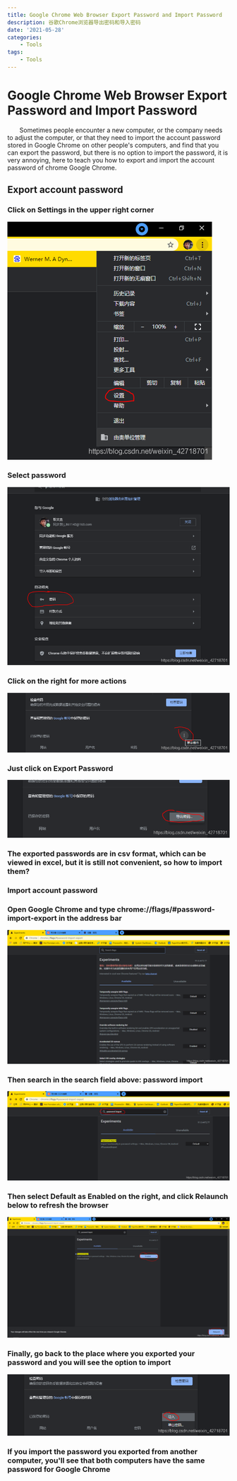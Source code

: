```yaml
---
title: Google Chrome Web Browser Export Password and Import Password
description: 谷歌Chrome浏览器导出密码和导入密码
date: '2021-05-28'
categories:
    - Tools
tags:
    - Tools
---
```


# Google Chrome Web Browser Export Password and Import Password

&nbsp;&nbsp;&nbsp;&nbsp;&nbsp;&nbsp;&nbsp;Sometimes people encounter a new computer, or the company needs to adjust the computer, or that they need to import the account password stored in Google Chrome on other people's computers, and find that you can export the password, but there is no option to import the password, it is very annoying, here to teach you how to export and import the account password of chrome Google Chrome.

## Export account password

### Click on Settings in the upper right corner

![](https://raw.githubusercontent.com/JavenJin/blog-image/master/content/post/Tools/Google%20Chrome%20Web%20Browser%20Import%20Password%20and%20Export%20Password/chrome-password1.png)

### Select password

![](https://raw.githubusercontent.com/JavenJin/blog-image/master/content/post/Tools/Google%20Chrome%20Web%20Browser%20Import%20Password%20and%20Export%20Password/chrome-password2.png)

### Click on the right for more actions

![](https://raw.githubusercontent.com/JavenJin/blog-image/master/content/post/Tools/Google%20Chrome%20Web%20Browser%20Import%20Password%20and%20Export%20Password/chrome-password3.png)

### Just click on Export Password

![](https://raw.githubusercontent.com/JavenJin/blog-image/master/content/post/Tools/Google%20Chrome%20Web%20Browser%20Import%20Password%20and%20Export%20Password/chrome-password4.png)

### The exported passwords are in csv format, which can be viewed in excel, but it is still not convenient, so how to import them?

### Import account password

### Open Google Chrome and type chrome://flags/#password-import-export in the address bar

![](https://raw.githubusercontent.com/JavenJin/blog-image/master/content/post/Tools/Google%20Chrome%20Web%20Browser%20Import%20Password%20and%20Export%20Password/chrome-password5.png)

### Then search in the search field above: password import

![](https://raw.githubusercontent.com/JavenJin/blog-image/master/content/post/Tools/Google%20Chrome%20Web%20Browser%20Import%20Password%20and%20Export%20Password/chrome-password6.png)

### Then select Default as Enabled on the right, and click Relaunch below to refresh the browser

![](https://raw.githubusercontent.com/JavenJin/blog-image/master/content/post/Tools/Google%20Chrome%20Web%20Browser%20Import%20Password%20and%20Export%20Password/chrome-password7.png)

### Finally, go back to the place where you exported your password and you will see the option to import

![](https://raw.githubusercontent.com/JavenJin/blog-image/master/content/post/Tools/Google%20Chrome%20Web%20Browser%20Import%20Password%20and%20Export%20Password/chrome-password8.png)

### If you import the password you exported from another computer, you'll see that both computers have the same password for Google Chrome